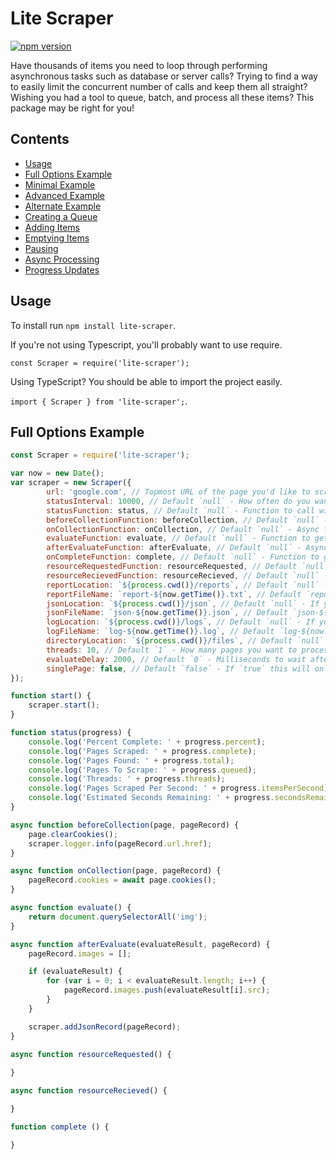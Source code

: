 # Lite Scraper

[![npm version](https://badge.fury.io/js/lite-scraper.svg)](https://badge.fury.io/js/lite-scraper)

Have thousands of items you need to loop through performing asynchronous tasks such as database or server calls? Trying to find a way to easily limit the concurrent number of calls and keep them all straight? Wishing you had a tool to queue, batch, and process all these items? This package may be right for you!

## Contents
* [Usage](#usage)
* [Full Options Example](#full-options-example)
* [Minimal Example](#minimal-example)
* [Advanced Example](#advanced-example)
* [Alternate Example](#alternate-example)
* [Creating a Queue](#creating-a-queue)
* [Adding Items](#adding-items)
* [Emptying Items](#emptying-items)
* [Pausing](#pausing)
* [Async Processing](#async-processing)
* [Progress Updates](#progress-updates)

## Usage
To install run `npm install lite-scraper`.

If you're not using Typescript, you'll probably want to use require.

`const Scraper = require('lite-scraper');`

Using TypeScript? You should be able to import the project easily.

`import { Scraper } from 'lite-scraper';`.

## Full Options Example
```js
const Scraper = require('lite-scraper');

var now = new Date();
var scraper = new Scraper({
        url: 'google.com', // Topmost URL of the page you'd like to scrape.
        statusInterval: 10000, // Default `null` - How often do you want to get updates on status. `null` will not run any status updates.
        statusFunction: status, // Default `null` - Function to call with status updates. If you supply a statusInterval and no statusFunction, we'll use the package's default status function.
        beforeCollectionFunction: beforeCollection, // Default `null` - Async function to call before we collect the page. Gets passed the Phantom page object and the webpage object.
        onCollectionFunction: onCollection, // Default `null` - Async function to call once we've collected the page, gets passed the Phantom page object as a parameter.
        evaluateFunction: evaluate, // Default `null` - Function to get evaluted in the scope of the page.
        afterEvaluateFunction: afterEvaluate, // Default `null` - Async function to get called after the evaluateFunction, gets passed the results of the evaluateFunction.
        onCompleteFunction: complete, // Default `null` - Function to get called when all urls have been processed.
        resourceRequestedFunction: resourceRequested, // Default `null` - Async function that gets called with the webpage requests a resource.
        resourceRecievedFunction: resourceRecieved, // Default `null` - Async function that gets called when the webpage recieves a resource.
        reportLocation: `${process.cwd()}/reports`, // Default `null` - If you want to output a status report to a file, specify the directory for its output. Leave `null` for no report files.
        reportFileName: `report-${now.getTime()}.txt`, // Default `report-${now.getTime()}.txt` - The name of the report file.
        jsonLocation: `${process.cwd()}/json`, // Default `null` - If you want to output results to a JSON file, specify the directory for its output. Leave `null` for no JSON files.
        jsonFileName: `json-${now.getTime()}.json`, // Default `json-${now.getTime()}.json` - The name of the JSON file.
        logLocation: `${process.cwd()}/logs`, // Default `null` - If you want to have a log file, specify the directory for its output. Leave `null` for no log files.
        logFileName: `log-${now.getTime()}.log`, // Default `log-${now.getTime()}.log` - The name of the log file.
        directoryLocation: `${process.cwd()}/files`, // Default `null` - Specify a directory to write files to.
        threads: 10, // Default `1` - How many pages you want to process concurrently.
        evaluateDelay: 2000, // Default `0` - Milliseconds to wait after the page loads before processing it. Allows JavaScript to run on the page before running the evaluate function.
        singlePage: false, // Default `false` - If `true` this will only run for the URL provided and won't continue scraping. Good for debugging how your code works for a specific page.
});

function start() {
    scraper.start();
}

function status(progress) {
    console.log('Percent Complete: ' + progress.percent);
    console.log('Pages Scraped: ' + progress.complete);
    console.log('Pages Found: ' + progress.total);
    console.log('Pages To Scrape: ' + progress.queued);
    console.log('Threads: ' + progress.threads);
    console.log('Pages Scraped Per Second: ' + progress.itemsPerSecond);
    console.log('Estimated Seconds Remaining: ' + progress.secondsRemaining);
}

async function beforeCollection(page, pageRecord) {
    page.clearCookies();
    scraper.logger.info(pageRecord.url.href);
}

async function onCollection(page, pageRecord) {
    pageRecord.cookies = await page.cookies();
}

async function evaluate() {
    return document.querySelectorAll('img');
}

async function afterEvaluate(evaluateResult, pageRecord) {
    pageRecord.images = [];

    if (evaluateResult) {
        for (var i = 0; i < evaluateResult.length; i++) {
            pageRecord.images.push(evaluateResult[i].src);
        }
    }

    scraper.addJsonRecord(pageRecord);
}

async function resourceRequested() {
    
}

async function resourceRecieved() {

}

function complete () {

}

```